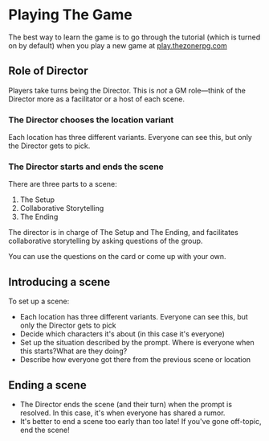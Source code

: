 # Playing The Game
The best way to learn the game is to go through the tutorial (which is turned on by default) when you play a new game at [play.thezonerpg.com](play.thezonerpg.com)

## Role of Director
Players take turns being the Director. This is *not* a GM role—think of the Director more as a facilitator or a host of each scene. 

### The Director chooses the location variant
Each location has three different variants. Everyone can see this, but only the Director gets to pick.

### The Director starts and ends the scene
There are three parts to a scene:
1. The Setup
2. Collaborative Storytelling
3. The Ending

The director is in charge of The Setup and The Ending, and facilitates collaborative storytelling by asking questions of the group.

You can use the questions on the card or come up with your own.

## Introducing a scene

To set up a scene:
* Each location has three different variants. Everyone can see this, but only the Director gets to pick
* Decide which characters it's about (in this case it's everyone)
* Set up the situation described by the prompt. Where is everyone when this starts?What are they doing?
* Describe how everyone got there from the previous scene or location

## Ending a scene

* The Director ends the scene (and their turn) when the prompt is resolved. In this case, it's when everyone has shared a rumor.
* It's better to end a scene too early than too late! If you've gone off-topic, end the scene!